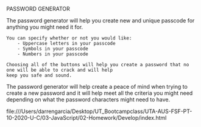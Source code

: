 PASSWORD GENERATOR

The password generator will help you create new and unique passcode for anything you might need it for.

    You can specify whether or not you would like:
        - Uppercase letters in your passcode
        - Symbols in your passcode
        - Numbers in your passcode

    Choosing all of the buttons will help you create a password that no one will be able to crack and will help
    keep you safe and sound.

The password generator will help create a peace of mind when trying to create a new password and it will help meet all the criteria you might need depending on what the password characters might need to have.


file:///Users/darrengarcia/Desktop/UT_Bootcampclass/UTA-AUS-FSF-PT-10-2020-U-C/03-JavaScript/02-Homework/Develop/index.html

